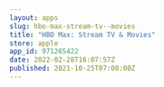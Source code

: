 ```yaml
---
layout: apps
slug: hbo-max-stream-tv--movies
title: "HBO Max: Stream TV & Movies"
store: apple
app_id: 971265422
date: 2022-02-28T16:07:57Z
published: 2021-10-25T07:00:00Z
---
```

